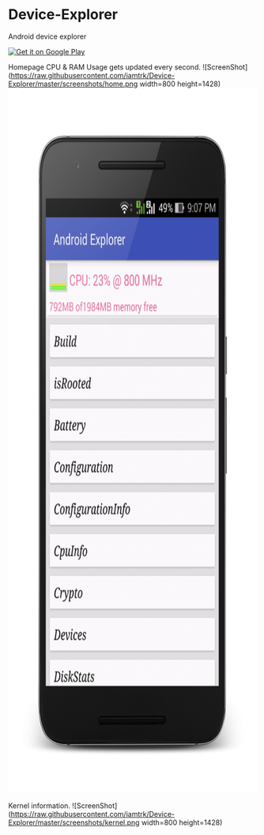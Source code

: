 # Device-Explorer

Android device explorer

<a href='https://play.google.com/store/apps/details?id=com.iamtrk.androidexplorer&hl=en&utm_source=global_co&utm_medium=prtnr&utm_content=Mar2515&utm_campaign=PartBadge&pcampaignid=MKT-Other-global-all-co-prtnr-py-PartBadge-Mar2515-1'><img alt='Get it on Google Play' src='https://developer.android.com/images/brand/en_app_rgb_wo_60.png'/></a>

Homepage CPU & RAM Usage gets updated every second.
![ScreenShot](https://raw.githubusercontent.com/iamtrk/Device-Explorer/master/screenshots/home.png width=800 height=1428)
<img src="https://raw.githubusercontent.com/iamtrk/Device-Explorer/master/screenshots/home.png" height="1428" width="800">


Kernel information.
![ScreenShot](https://raw.githubusercontent.com/iamtrk/Device-Explorer/master/screenshots/kernel.png width=800 height=1428)
